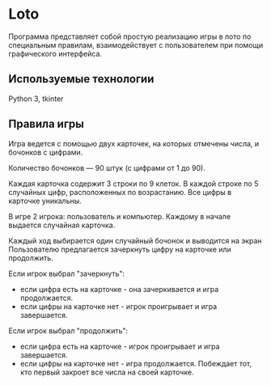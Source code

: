 # Loto
Программа представляет собой простую реализацию игры в лото по специальным правилам, взаимодействует с пользователем при помощи графического интерфейса.

## Используемые технологии
Python 3, tkinter

## Правила игры  
Игра ведется с помощью двух карточек, на которых отмечены числа, и бочонков с цифрами.

Количество бочонков — 90 штук (с цифрами от 1 до 90).  

Каждая карточка содержит 3 строки по 9 клеток. В каждой строке по 5 случайных цифр, расположенных по возрастанию. Все цифры в карточке уникальны.

В игре 2 игрока: пользователь и компьютер. Каждому в начале выдается случайная карточка. 

Каждый ход выбирается один случайный бочонок и выводится на экран
Пользователю предлагается зачеркнуть цифру на карточке или продолжить. 

Если игрок выбрал "зачеркнуть":
 - если цифра есть на карточке - она зачеркивается и игра продолжается.
 - если цифры на карточке нет - игрок проигрывает и игра завершается.

Если игрок выбрал "продолжить":  
 - если цифра есть на карточке - игрок проигрывает и игра завершается.
 - если цифры на карточке нет - игра продолжается.  Побеждает тот, кто первый закроет все числа на своей карточке.

